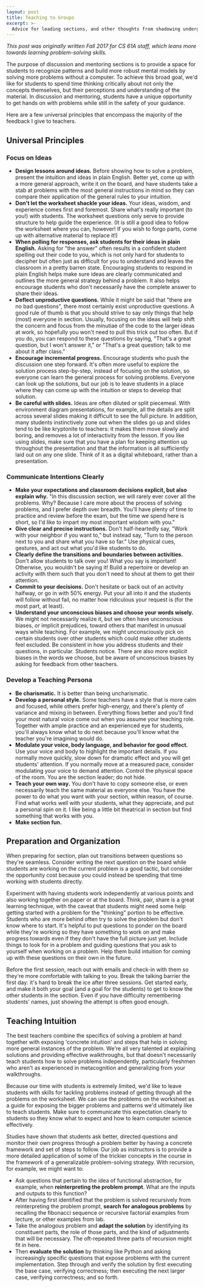 ```yaml
---
layout: post
title: Teaching to Groups
excerpt: >-
  Advice for leading sections, and other thoughts from shadowing undergrad TAs.
---
```


*This post was originally written Fall 2017 for CS 61A staff, which leans more
towards learning problem-solving skills.*

The purpose of discussion and mentoring sections is to provide a space for
students to recognize patterns and build more robust mental models by solving
more problems without a computer. To achieve this broad goal, we'd like for
students to spend time thinking critically about not only the concepts
themselves, but their perceptions and understanding of the material. In
discussion and mentoring, students have a unique opportunity to get hands on
with problems while still in the safety of your guidance.

Here are a few universal principles that encompass the majority of the feedback
I give to teachers.

## Universal Principles

### Focus on Ideas

- **Design lessons around ideas.** Before showing how to solve a problem,
  present the intuition and ideas in plain English. Better yet, come up with a
more general approach, write it on the board, and have students take a stab at
problems with the most general instructions in mind so they can compare their
application of the general rules to your intuition.
- **Don't let the worksheet shackle your ideas.** Your ideas, wisdom, and
  experience comes first and foremost. Share what's really important (to you!)
with students. The worksheet questions only serve to provide structure to help
guide the experience. (It is still a good idea to follow the worksheet where
you can, however! If you wish to forgo parts, come up with alternative material
to replace it!)
- **When polling for responses, ask students for their ideas in plain
  English.** Asking for "the answer" often results in a confident student
spelling out their code to you, which is not only hard for students to decipher
but often just as difficult for you to understand and leaves the classroom in a
pretty barren state. Encouraging students to respond in plain English helps
make sure ideas are clearly communicated and outlines the more general strategy
behind a problem. It also helps encourage students who don't necessarily have
the complete answer to share their ideas.
- **Deflect unproductive questions.** While it might be said that "there are no
  bad questions", there most certainly exist unproductive questions. A good
rule of thumb is that you should strive to say only things that help (most)
everyone in section. Usually, focusing on the ideas will help shift the concern
and focus from the minutiae of the code to the larger ideas at work, so
hopefully you won't need to pull this trick out too often. But if you do, you
can respond to these questions by saying, "That's a great question, but I won't
answer it," or "That's a great question; talk to me about it after class."
- **Encourage incremental progress.** Encourage students who push the
  discussion one step forward. It's often more useful to explore the solution
process step-by-step, instead of focusing on the solution, so everyone can
learn the general process for solving problems.  Everyone can look up the
solutions, but our job is to leave students in a place where they can come up
with the intuition or steps to develop that solution.
- **Be careful with slides.** Ideas are often diluted or split piecemeal. With
  environment diagram presentations, for example, all the details are split
across several slides making it difficult to see the full picture. In addition,
many students instinctively zone out when the slides go up and slides tend to
be like kryptonite to teachers: it makes them move slowly and boring, and
removes a lot of interactivity from the lesson. If you like using slides, make
sure that you have a plan for keeping attention up throughout the presentation
and that the information is all sufficiently laid out on any one slide. Think
of it as a digital whiteboard, rather than a presentation.

### Communicate Intentions Clearly

- **Make your expectations and classroom decisions explicit, but also explain
  why.** "In this discussion section, we will rarely ever cover all the
problems. Why?  Because I care more about the process of solving problems, and
I prefer depth over breadth. You'll have plenty of time to practice and review
before the exam, but the time we spend here is short, so I'd like to impart my
most important wisdom with you."
- **Give clear and precise instructions.** Don't half-heartedly say, "Work with
  your neighbor if you want to," but instead say, "Turn to the person next to
you and share what you have so far." Use physical cues, gestures, and act out
what you'd like students to do.
- **Clearly define the transitions and boundaries between activities.** Don't
  allow students to talk over you! What you say is important! Otherwise, you
wouldn't be saying it! Build a repertoire or develop an activity with them such
that you don't need to shout at them to get their attention.
- **Commit to your decisions.** Don't hesitate or back out of an activity
  halfway, or go in with 50% energy.  Put your all into it and the students
will follow without fail, no matter how ridiculous your request is (for the
most part, at least).
- **Understand your unconscious biases and choose your words wisely.** We might
  not necessarily realize it, but we often have unconscious biases, or implicit
prejudices, toward others that manifest in unusual ways while teaching. For
example, we might unconsciously pick on certain students over other students
which could make other students feel excluded. Be consistent in how you address
students and their questions, in particular. Students notice.  There are also
more explicit biases in the words we choose, but be aware of unconscious biases
by asking for feedback from other teachers.

### Develop a Teaching Persona

- **Be charismatic.** It is better than being uncharismatic.
- **Develop a personal style.** Some teachers have a style that is more calm
  and focused, while others prefer high-energy, and there's plenty of variance
and mixing in between. Everything flows better and you'll find your most
natural voice come out when you assume your teaching role. Together with ample
practice and an experienced eye for students, you'll always know what to do
next because you'll know what the teacher you're imagining would do.
- **Modulate your voice, body language, and behavior for good effect.** Use
  your voice and body to highlight the important details. If you normally move
quickly, slow down for dramatic effect and you will get students' attention. If
you normally move at a measured pace, consider modulating your voice to demand
attention. Control the physical space of the room. You are the section leader;
do not hide.
- **Teach your own way.** You don't have to copy someone else, or even
  necessarily teach the same material as everyone else. You have the power to
do what you want with your section, within reason, of course. Find what works
well with your students, what they appreciate, and put a personal spin on it. I
like being a little bit theatrical in section but find something that works
with you.
- **Make section fun.**

## Preparation and Organization

When preparing for section, plan out transitions between questions so they're
seamless. Consider writing the next question on the board while students are
working on the current problem is a good tactic, but consider the opportunity
cost because you could instead be spending that time working with students
directly.

Experiment with having students work independently at various points and also
working together on paper or at the board. Think, pair, share is a great
learning technique, with the caveat that students might need some help getting
started with a problem for the "thinking" portion to be effective. Students who
are more behind often try to solve the problem but don't know where to start.
It's helpful to put questions to ponder on the board while they're working so
they have something to work on and make progress towards even if they don't
have the full picture just yet. Include things to look for in a problem and
guiding questions that you ask to yourself when working on a problem. Help them
build intuition for coming up with these questions on their own in the future.

Before the first session, reach out with emails and check-in with them so
they're more comfortable with talking to you. Break the talking barrier the
first day: it's hard to break the ice after three sessions. Get started early,
and make it both your goal (and a goal for the students) to get to know the
other students in the section. Even if you have difficulty remembering
students' names, just showing the attempt is often good enough.

## Teaching Intuition

The best teachers combine the specifics of solving a problem at hand together
with exposing 'concrete intuition' and steps that help in solving more general
instances of the problem. We're all very talented at explaining solutions and
providing effective walkthroughs, but that doesn't necessarily teach students
how to solve problems independently, particularly freshmen who aren't as
experienced in metacognition and generalizing from your walkthroughs.

Because our time with students is extremely limited, we'd like to leave
students with skills for tackling problems instead of getting through all the
problems on the worksheet. We can use the problems on the worksheet as a guide
for exposing the bigger problems and patterns we'd ultimately like to teach
students. Make sure to communicate this expectation clearly to students so they
know what to expect and how to learn computer science effectively.

Studies have shown that students ask better, directed questions and monitor
their own progress through a problem better by having a concrete framework and
set of steps to follow.  Our job as instructors is to provide a more detailed
application of some of the trickier concepts in the course in the framework of
a generalizable problem-solving strategy. With recursion, for example, we might
want to:

- Ask questions that pertain to the idea of functional abstraction, for
  example, when **reinterpreting the problem prompt**. What are the inputs and
outputs to this function?
- After having first identified that the problem is solved recursively from
  reinterpreting the problem prompt, **search for analogous problems** by
recalling the fibonacci sequence or recursive factorial examples from lecture,
or other examples from lab.
- Take the analogous problem and **adapt the solution** by identifying its
  constituent parts, the role of those parts, and the kind of adjustments that
will be necessary. The oft-repeated three parts of recursion might fit in here.
- Then **evaluate the solution** by thinking like Python and asking
  increasingly specific questions that expose problems with the current
implementation. Step through and verify the solution by first executing the
base case, verifying correctness; then executing the next larger case,
verifying correctness; and so forth.
